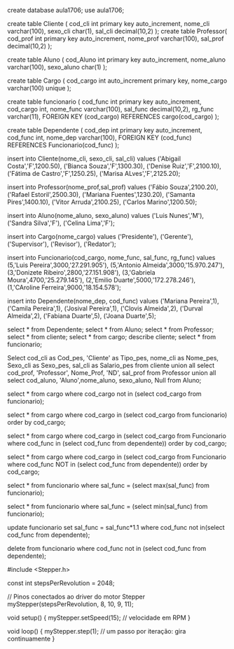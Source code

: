 create database aula1706;
use aula1706;

create table Cliente (
cod_cli int primary key auto_increment,
nome_cli varchar(100),
sexo_cli char(1),
sal_cli decimal(10,2)
);
create table Professor(
cod_prof int primary key auto_increment,
nome_prof varchar(100),
sal_prof decimal(10,2)
);

create table Aluno (
cod_Aluno int primary key auto_increment,
nome_aluno varchar(100),
sexo_aluno char(1)
);

create table Cargo (
cod_cargo int auto_increment primary key,
nome_cargo varchar(100) unique
);

create table funcionario (
cod_func int primary key auto_increment,
cod_cargo int,
nome_func varchar(100),
sal_func decimal(10,2),
rg_func varchar(11),
FOREIGN KEY (cod_cargo) REFERENCES cargo(cod_cargo)
);

create table Dependente (
cod_dep int primary key auto_increment,
cod_func int,
nome_dep varchar(100),
FOREIGN KEY (cod_func) REFERENCES Funcionario(cod_func)
);




insert into Cliente(nome_cli, sexo_cli, sal_cli) values 
('Abigail Costa','F',1200.50),
('Bianca Souza','F',1300.30),
('Denise Ruiz','F',2100.10),
('Fátima de Castro','F',1250.25),
('Marisa ALves','F',2125.20);

insert into Professor(nome_prof,sal_prof) values 
('Fábio Souza',2100.20),
('Rafael Estoril',2500.30),
('Mariana Fuentes',1230.20),
('Samanta Pires',1400.10),
('Vitor Arruda',2100.25),
('Carlos Marino',1200.50);

insert into Aluno(nome_aluno, sexo_aluno) values 
('Luis Nunes','M'),
('Sandra Silva','F'),
('Celina Lima','F');

insert into Cargo(nome_cargo) values 
('Presidente'),
('Gerente'),
('Supervisor'),
('Revisor'),
('Redator');

insert into Funcionario(cod_cargo, nome_func, sal_func, rg_func) values 
(5,'Luis Pereira',3000,'27.291.905'),
(5,'Antonio Almeida',3000,'15.970.247'),
(3,'Donizete Ribeiro',2800,'27.151.908'),
(3,'Gabriela Moura',4700,'25.279.145'),
(2,'Emilio Duarte',5000,'172.278.246'),
(1,'CAroline Ferreira',9000,'18.154.578');

insert into Dependente(nome_dep, cod_func) values 
('Mariana Pereira',1),
('Camila Pereira',1),
('Josival Pereira',1),
('Clovis Almeida',2),
('Durval Almeida',2),
('Fabiana Duarte',5),
('Joana Duarte',5);



select * from Dependente;
select * from Aluno;
select * from Professor;
select * from cliente;
select * from cargo;
describe cliente;
select * from funcionario;

Select cod_cli as Cod_pes, 
'Cliente' as Tipo_pes, 
nome_cli as Nome_pes, 
Sexo_cli as Sexo_pes, 
sal_cli as Salario_pes from cliente union all 
select cod_prof, 'Professor', Nome_Prof, 'ND', sal_prof from Professor union all
select cod_aluno, 'Aluno',nome_aluno, sexo_aluno, Null from Aluno;

select * from cargo 
where cod_cargo not in (select cod_cargo from funcionario);


select * from cargo 
where cod_cargo in (select cod_cargo from funcionario)
order by cod_cargo;

select * from cargo 
where cod_cargo in (select cod_cargo from Funcionario where cod_func in (select cod_func from dependente))
order by cod_cargo;

select * from cargo 
where cod_cargo in (select cod_cargo from Funcionario where cod_func NOT in (select cod_func from dependente))
order by cod_cargo;

select * from funcionario where sal_func = (select max(sal_func) from funcionario);

select * from funcionario where sal_func = (select min(sal_func) from funcionario);

update funcionario set sal_func = sal_func*1.1 where cod_func not in(select cod_func from dependente);

delete from funcionario where cod_func not in (select cod_func from dependente);










#include <Stepper.h>

const int stepsPerRevolution = 2048;

// Pinos conectados ao driver do motor
Stepper myStepper(stepsPerRevolution, 8, 10, 9, 11);

void setup() {
  myStepper.setSpeed(15); // velocidade em RPM
}

void loop() {
  myStepper.step(1); // um passo por iteração: gira continuamente
}



